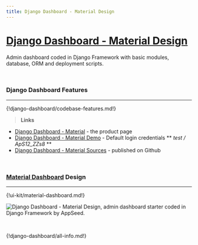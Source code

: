 ```yaml
---
title: Django Dashboard - Material Design
---
```


# [Django Dashboard - Material Design](https://appseed.us/admin-dashboards/django-dashboard-material)

Admin dashboard coded in Django Framework with basic modules, database, ORM and deployment scripts.

<br />

### Django Dashboard Features
---

{!django-dashboard/codebase-features.md!}

> **Links**

- [Django Dashboard - Material](https://appseed.us/admin-dashboards/django-dashboard-material) - the product page
- [Django Dashboard - Material Demo](https://django-dashboard-material.appseed.us/login/) - Default login credentials ** *test / ApS12_ZZs8* **
- [Django Dashboard - Material Sources](https://github.com/app-generator/django-dashboard-material) - published on Github

<br />

### [Material Dashboard](/bootstrap-template/material-dashboard/) Design
---

{!ui-kit/material-dashboard.md!}

![Django Dashboard - Material Design, admin dashboard starter coded in Django Framework by AppSeed.](https://raw.githubusercontent.com/app-generator/django-dashboard-material/master/media/django-dashboard-material-screen-1.png) 

<br />

{!django-dashboard/all-info.md!}
